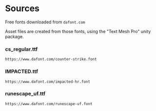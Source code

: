 # Sources
Free fonts downloaded from `dafont.com`

Asset files are created from those fonts, using the "Text Mesh Pro" unity package.

### cs_regular.ttf
`https://www.dafont.com/counter-strike.font`
### IMPACTED.ttf
`https://www.dafont.com/impacted-hr.font`
### runescape_uf.ttf
`https://www.dafont.com/runescape-uf.font`